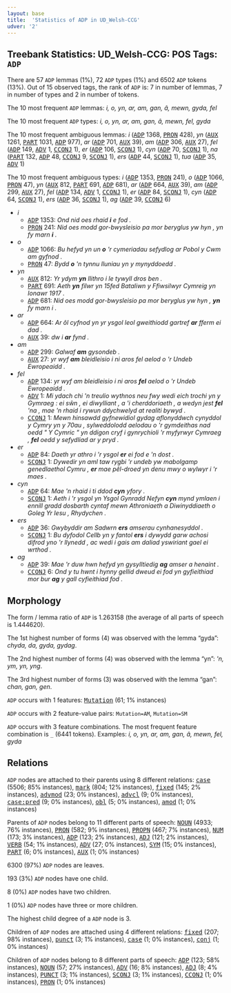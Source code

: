 ```yaml
---
layout: base
title:  'Statistics of ADP in UD_Welsh-CCG'
udver: '2'
---
```


## Treebank Statistics: UD_Welsh-CCG: POS Tags: `ADP`

There are 57 `ADP` lemmas (1%), 72 `ADP` types (1%) and 6502 `ADP` tokens (13%).
Out of 15 observed tags, the rank of `ADP` is: 7 in number of lemmas, 7 in number of types and 2 in number of tokens.

The 10 most frequent `ADP` lemmas: <em>i, o, yn, ar, am, gan, â, mewn, gyda, fel</em>

The 10 most frequent `ADP` types:  <em>i, o, yn, ar, am, gan, â, mewn, fel, gyda</em>

The 10 most frequent ambiguous lemmas: <em>i</em> (<tt><a href="cy_ccg-pos-ADP.html">ADP</a></tt> 1368, <tt><a href="cy_ccg-pos-PRON.html">PRON</a></tt> 428), <em>yn</em> (<tt><a href="cy_ccg-pos-AUX.html">AUX</a></tt> 1261, <tt><a href="cy_ccg-pos-PART.html">PART</a></tt> 1031, <tt><a href="cy_ccg-pos-ADP.html">ADP</a></tt> 977), <em>ar</em> (<tt><a href="cy_ccg-pos-ADP.html">ADP</a></tt> 701, <tt><a href="cy_ccg-pos-AUX.html">AUX</a></tt> 39), <em>am</em> (<tt><a href="cy_ccg-pos-ADP.html">ADP</a></tt> 306, <tt><a href="cy_ccg-pos-AUX.html">AUX</a></tt> 27), <em>fel</em> (<tt><a href="cy_ccg-pos-ADP.html">ADP</a></tt> 149, <tt><a href="cy_ccg-pos-ADV.html">ADV</a></tt> 1, <tt><a href="cy_ccg-pos-CCONJ.html">CCONJ</a></tt> 1), <em>er</em> (<tt><a href="cy_ccg-pos-ADP.html">ADP</a></tt> 106, <tt><a href="cy_ccg-pos-SCONJ.html">SCONJ</a></tt> 1), <em>cyn</em> (<tt><a href="cy_ccg-pos-ADP.html">ADP</a></tt> 70, <tt><a href="cy_ccg-pos-SCONJ.html">SCONJ</a></tt> 1), <em>na</em> (<tt><a href="cy_ccg-pos-PART.html">PART</a></tt> 132, <tt><a href="cy_ccg-pos-ADP.html">ADP</a></tt> 48, <tt><a href="cy_ccg-pos-CCONJ.html">CCONJ</a></tt> 9, <tt><a href="cy_ccg-pos-SCONJ.html">SCONJ</a></tt> 1), <em>ers</em> (<tt><a href="cy_ccg-pos-ADP.html">ADP</a></tt> 44, <tt><a href="cy_ccg-pos-SCONJ.html">SCONJ</a></tt> 1), <em>tua</em> (<tt><a href="cy_ccg-pos-ADP.html">ADP</a></tt> 35, <tt><a href="cy_ccg-pos-ADV.html">ADV</a></tt> 1)

The 10 most frequent ambiguous types:  <em>i</em> (<tt><a href="cy_ccg-pos-ADP.html">ADP</a></tt> 1353, <tt><a href="cy_ccg-pos-PRON.html">PRON</a></tt> 241), <em>o</em> (<tt><a href="cy_ccg-pos-ADP.html">ADP</a></tt> 1066, <tt><a href="cy_ccg-pos-PRON.html">PRON</a></tt> 47), <em>yn</em> (<tt><a href="cy_ccg-pos-AUX.html">AUX</a></tt> 812, <tt><a href="cy_ccg-pos-PART.html">PART</a></tt> 691, <tt><a href="cy_ccg-pos-ADP.html">ADP</a></tt> 681), <em>ar</em> (<tt><a href="cy_ccg-pos-ADP.html">ADP</a></tt> 664, <tt><a href="cy_ccg-pos-AUX.html">AUX</a></tt> 39), <em>am</em> (<tt><a href="cy_ccg-pos-ADP.html">ADP</a></tt> 299, <tt><a href="cy_ccg-pos-AUX.html">AUX</a></tt> 27), <em>fel</em> (<tt><a href="cy_ccg-pos-ADP.html">ADP</a></tt> 134, <tt><a href="cy_ccg-pos-ADV.html">ADV</a></tt> 1, <tt><a href="cy_ccg-pos-CCONJ.html">CCONJ</a></tt> 1), <em>er</em> (<tt><a href="cy_ccg-pos-ADP.html">ADP</a></tt> 84, <tt><a href="cy_ccg-pos-SCONJ.html">SCONJ</a></tt> 1), <em>cyn</em> (<tt><a href="cy_ccg-pos-ADP.html">ADP</a></tt> 64, <tt><a href="cy_ccg-pos-SCONJ.html">SCONJ</a></tt> 1), <em>ers</em> (<tt><a href="cy_ccg-pos-ADP.html">ADP</a></tt> 36, <tt><a href="cy_ccg-pos-SCONJ.html">SCONJ</a></tt> 1), <em>ag</em> (<tt><a href="cy_ccg-pos-ADP.html">ADP</a></tt> 39, <tt><a href="cy_ccg-pos-CCONJ.html">CCONJ</a></tt> 6)


* <em>i</em>
  * <tt><a href="cy_ccg-pos-ADP.html">ADP</a></tt> 1353: <em>Ond nid oes rhaid <b>i</b> e fod .</em>
  * <tt><a href="cy_ccg-pos-PRON.html">PRON</a></tt> 241: <em>Nid oes modd gor-bwysleisio pa mor beryglus yw hyn , yn fy marn <b>i</b> .</em>
* <em>o</em>
  * <tt><a href="cy_ccg-pos-ADP.html">ADP</a></tt> 1066: <em>Bu hefyd yn un <b>o</b> 'r cymeriadau sefydlog ar Pobol y Cwm am gyfnod .</em>
  * <tt><a href="cy_ccg-pos-PRON.html">PRON</a></tt> 47: <em>Bydd <b>o</b> 'n tynnu lluniau yn y mynyddoedd .</em>
* <em>yn</em>
  * <tt><a href="cy_ccg-pos-AUX.html">AUX</a></tt> 812: <em>Yr ydym <b>yn</b> llithro i le tywyll dros ben .</em>
  * <tt><a href="cy_ccg-pos-PART.html">PART</a></tt> 691: <em>Aeth <b>yn</b> filwr yn 15fed Bataliwn y Ffiwsilwyr Cymreig yn Ionawr 1917 .</em>
  * <tt><a href="cy_ccg-pos-ADP.html">ADP</a></tt> 681: <em>Nid oes modd gor-bwysleisio pa mor beryglus yw hyn , <b>yn</b> fy marn i .</em>
* <em>ar</em>
  * <tt><a href="cy_ccg-pos-ADP.html">ADP</a></tt> 664: <em>Ar ôl cyfnod yn yr ysgol leol gweithiodd gartref <b>ar</b> fferm ei dad .</em>
  * <tt><a href="cy_ccg-pos-AUX.html">AUX</a></tt> 39: <em>dw i <b>ar</b> fynd .</em>
* <em>am</em>
  * <tt><a href="cy_ccg-pos-ADP.html">ADP</a></tt> 299: <em>Galwaf <b>am</b> gysondeb .</em>
  * <tt><a href="cy_ccg-pos-AUX.html">AUX</a></tt> 27: <em>yr wyf <b>am</b> bleidleisio i ni aros fel aelod o 'r Undeb Ewropeaidd .</em>
* <em>fel</em>
  * <tt><a href="cy_ccg-pos-ADP.html">ADP</a></tt> 134: <em>yr wyf am bleidleisio i ni aros <b>fel</b> aelod o 'r Undeb Ewropeaidd .</em>
  * <tt><a href="cy_ccg-pos-ADV.html">ADV</a></tt> 1: <em>Mi ydach chi 'n treulio wythnos neu fwy wedi eich trochi yn y Gymraeg : ei sŵn , ei diwylliant , a 'i cherddoriaeth , a wedyn jest <b>fel</b> 'na , mae 'n rhaid i rywun ddychwelyd at realiti bywyd .</em>
  * <tt><a href="cy_ccg-pos-CCONJ.html">CCONJ</a></tt> 1: <em>Mewn hinsawdd gyfnewidiol gydag aflonyddwch cynyddol y Cymry yn y 70au , sylweddolodd aelodau o 'r gymdeithas nad oedd " Y Cymric " yn ddigon cryf i gynrychioli 'r myfyrwyr Cymraeg , <b>fel</b> oedd y sefydliad ar y pryd .</em>
* <em>er</em>
  * <tt><a href="cy_ccg-pos-ADP.html">ADP</a></tt> 84: <em>Daeth yr athro i 'r ysgol <b>er</b> ei fod e 'n dost .</em>
  * <tt><a href="cy_ccg-pos-SCONJ.html">SCONJ</a></tt> 1: <em>Dywedir yn aml taw rygbi 'r undeb yw mabolgamp genedlaethol Cymru , <b>er</b> mae pêl-droed yn denu mwy o wylwyr i 'r maes .</em>
* <em>cyn</em>
  * <tt><a href="cy_ccg-pos-ADP.html">ADP</a></tt> 64: <em>Mae 'n rhaid i ti ddod <b>cyn</b> yfory .</em>
  * <tt><a href="cy_ccg-pos-SCONJ.html">SCONJ</a></tt> 1: <em>Aeth i 'r ysgol yn Ysgol Gynradd Nefyn <b>cyn</b> mynd ymlaen i ennill gradd dosbarth cyntaf mewn Athroniaeth a Diwinyddiaeth o Goleg Yr Iesu , Rhydychen .</em>
* <em>ers</em>
  * <tt><a href="cy_ccg-pos-ADP.html">ADP</a></tt> 36: <em>Gwybyddir am Sadwrn <b>ers</b> amserau cynhanesyddol .</em>
  * <tt><a href="cy_ccg-pos-SCONJ.html">SCONJ</a></tt> 1: <em>Bu dyfodol Cellb yn y fantol <b>ers</b> i dywydd garw achosi difrod yno 'r llynedd , ac wedi i gais am daliad yswiriant gael ei wrthod .</em>
* <em>ag</em>
  * <tt><a href="cy_ccg-pos-ADP.html">ADP</a></tt> 39: <em>Mae 'r duw hwn hefyd yn gysylltiedig <b>ag</b> amser a henaint .</em>
  * <tt><a href="cy_ccg-pos-CCONJ.html">CCONJ</a></tt> 6: <em>Ond y tu hwnt i hynny gellid dweud ei fod yn gyfieithiad mor bur <b>ag</b> y gall cyfieithiad fod .</em>

## Morphology

The form / lemma ratio of `ADP` is 1.263158 (the average of all parts of speech is 1.444620).

The 1st highest number of forms (4) was observed with the lemma “gyda”: <em>chyda, da, gyda, gydag</em>.

The 2nd highest number of forms (4) was observed with the lemma “yn”: <em>'n, ym, yn, yng</em>.

The 3rd highest number of forms (3) was observed with the lemma “gan”: <em>chan, gan, gen</em>.

`ADP` occurs with 1 features: <tt><a href="cy_ccg-feat-Mutation.html">Mutation</a></tt> (61; 1% instances)

`ADP` occurs with 2 feature-value pairs: `Mutation=AM`, `Mutation=SM`

`ADP` occurs with 3 feature combinations.
The most frequent feature combination is `_` (6441 tokens).
Examples: <em>i, o, yn, ar, am, gan, â, mewn, fel, gyda</em>


## Relations

`ADP` nodes are attached to their parents using 8 different relations: <tt><a href="cy_ccg-dep-case.html">case</a></tt> (5506; 85% instances), <tt><a href="cy_ccg-dep-mark.html">mark</a></tt> (804; 12% instances), <tt><a href="cy_ccg-dep-fixed.html">fixed</a></tt> (145; 2% instances), <tt><a href="cy_ccg-dep-advmod.html">advmod</a></tt> (23; 0% instances), <tt><a href="cy_ccg-dep-advcl.html">advcl</a></tt> (9; 0% instances), <tt><a href="cy_ccg-dep-case-pred.html">case:pred</a></tt> (9; 0% instances), <tt><a href="cy_ccg-dep-obl.html">obl</a></tt> (5; 0% instances), <tt><a href="cy_ccg-dep-amod.html">amod</a></tt> (1; 0% instances)

Parents of `ADP` nodes belong to 11 different parts of speech: <tt><a href="cy_ccg-pos-NOUN.html">NOUN</a></tt> (4933; 76% instances), <tt><a href="cy_ccg-pos-PRON.html">PRON</a></tt> (582; 9% instances), <tt><a href="cy_ccg-pos-PROPN.html">PROPN</a></tt> (467; 7% instances), <tt><a href="cy_ccg-pos-NUM.html">NUM</a></tt> (173; 3% instances), <tt><a href="cy_ccg-pos-ADP.html">ADP</a></tt> (123; 2% instances), <tt><a href="cy_ccg-pos-ADJ.html">ADJ</a></tt> (121; 2% instances), <tt><a href="cy_ccg-pos-VERB.html">VERB</a></tt> (54; 1% instances), <tt><a href="cy_ccg-pos-ADV.html">ADV</a></tt> (27; 0% instances), <tt><a href="cy_ccg-pos-SYM.html">SYM</a></tt> (15; 0% instances), <tt><a href="cy_ccg-pos-PART.html">PART</a></tt> (6; 0% instances), <tt><a href="cy_ccg-pos-AUX.html">AUX</a></tt> (1; 0% instances)

6300 (97%) `ADP` nodes are leaves.

193 (3%) `ADP` nodes have one child.

8 (0%) `ADP` nodes have two children.

1 (0%) `ADP` nodes have three or more children.

The highest child degree of a `ADP` node is 3.

Children of `ADP` nodes are attached using 4 different relations: <tt><a href="cy_ccg-dep-fixed.html">fixed</a></tt> (207; 98% instances), <tt><a href="cy_ccg-dep-punct.html">punct</a></tt> (3; 1% instances), <tt><a href="cy_ccg-dep-case.html">case</a></tt> (1; 0% instances), <tt><a href="cy_ccg-dep-conj.html">conj</a></tt> (1; 0% instances)

Children of `ADP` nodes belong to 8 different parts of speech: <tt><a href="cy_ccg-pos-ADP.html">ADP</a></tt> (123; 58% instances), <tt><a href="cy_ccg-pos-NOUN.html">NOUN</a></tt> (57; 27% instances), <tt><a href="cy_ccg-pos-ADV.html">ADV</a></tt> (16; 8% instances), <tt><a href="cy_ccg-pos-ADJ.html">ADJ</a></tt> (8; 4% instances), <tt><a href="cy_ccg-pos-PUNCT.html">PUNCT</a></tt> (3; 1% instances), <tt><a href="cy_ccg-pos-SCONJ.html">SCONJ</a></tt> (3; 1% instances), <tt><a href="cy_ccg-pos-CCONJ.html">CCONJ</a></tt> (1; 0% instances), <tt><a href="cy_ccg-pos-PRON.html">PRON</a></tt> (1; 0% instances)

